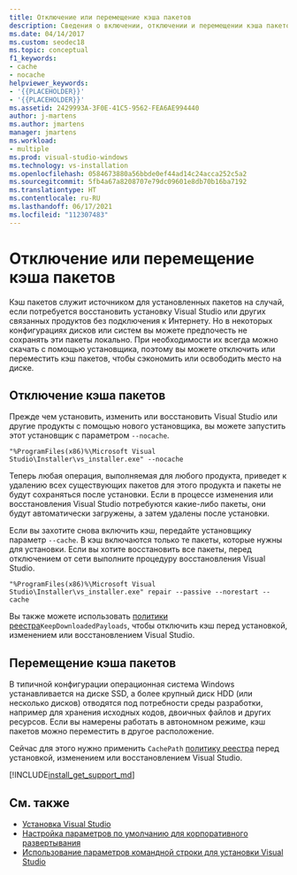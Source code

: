 ```yaml
---
title: Отключение или перемещение кэша пакетов
description: Сведения о включении, отключении и перемещении кэша пакетов для развертывания Visual Studio.
ms.date: 04/14/2017
ms.custom: seodec18
ms.topic: conceptual
f1_keywords:
- cache
- nocache
helpviewer_keywords:
- '{{PLACEHOLDER}}'
- '{{PLACEHOLDER}}'
ms.assetid: 2429993A-3F0E-41C5-9562-FEA6AE994440
author: j-martens
ms.author: jmartens
manager: jmartens
ms.workload:
- multiple
ms.prod: visual-studio-windows
ms.technology: vs-installation
ms.openlocfilehash: 0584673880a56bbde0ef44ad14c24acca252c5a2
ms.sourcegitcommit: 5fb4a67a8208707e79dc09601e8db70b16ba7192
ms.translationtype: HT
ms.contentlocale: ru-RU
ms.lasthandoff: 06/17/2021
ms.locfileid: "112307483"
---
```

# <a name="disable-or-move-the-package-cache"></a>Отключение или перемещение кэша пакетов

Кэш пакетов служит источником для установленных пакетов на случай, если потребуется восстановить установку Visual Studio или других связанных продуктов без подключения к Интернету. Но в некоторых конфигурациях дисков или систем вы можете предпочесть не сохранять эти пакеты локально.
При необходимости их всегда можно скачать с помощью установщика, поэтому вы можете отключить или переместить кэш пакетов, чтобы сэкономить или освободить место на диске.

## <a name="disable-the-package-cache"></a>Отключение кэша пакетов

Прежде чем установить, изменить или восстановить Visual Studio или другие продукты с помощью нового установщика, вы можете запустить этот установщик с параметром `--nocache`.

```shell
"%ProgramFiles(x86)%\Microsoft Visual Studio\Installer\vs_installer.exe" --nocache
```

Теперь любая операция, выполняемая для любого продукта, приведет к удалению всех существующих пакетов для этого продукта и пакеты не будут сохраняться после установки. Если в процессе изменения или восстановления Visual Studio потребуются какие-либо пакеты, они будут автоматически загружены, а затем удалены после установки.

Если вы захотите снова включить кэш, передайте установщику параметр `--cache`. В кэш включаются только те пакеты, которые нужны для установки. Если вы хотите восстановить все пакеты, перед отключением от сети выполните процедуру восстановления Visual Studio.

```shell
"%ProgramFiles(x86)%\Microsoft Visual Studio\Installer\vs_installer.exe" repair --passive --norestart --cache
```

Вы также можете использовать  [политики реестра](set-defaults-for-enterprise-deployments.md)`KeepDownloadedPayloads`, чтобы отключить кэш перед установкой, изменением или восстановлением Visual Studio.

## <a name="move-the-package-cache"></a>Перемещение кэша пакетов

В типичной конфигурации операционная система Windows устанавливается на диске SSD, а более крупный диск HDD (или несколько дисков) отводятся под потребности среды разработки, например для хранения исходных кодов, двоичных файлов и других ресурсов. Если вы намерены работать в автономном режиме, кэш пакетов можно переместить в другое расположение.

Сейчас для этого нужно применить `CachePath` [политику реестра](set-defaults-for-enterprise-deployments.md) перед установкой, изменением или восстановлением Visual Studio.

[!INCLUDE[install_get_support_md](includes/install_get_support_md.md)]

## <a name="see-also"></a>См. также

* [Установка Visual Studio](install-visual-studio.md)
* [Настройка параметров по умолчанию для корпоративного развертывания](set-defaults-for-enterprise-deployments.md)
* [Использование параметров командной строки для установки Visual Studio](use-command-line-parameters-to-install-visual-studio.md)
